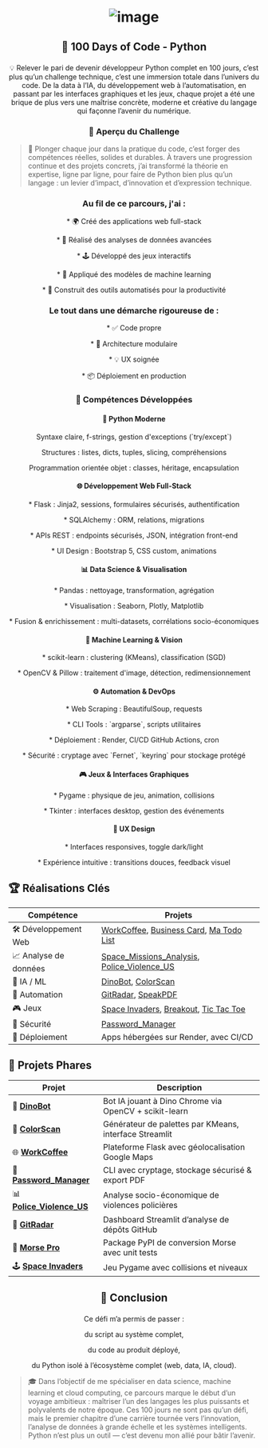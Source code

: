 # <p align="center"> ![image](https://github.com/user-attachments/assets/973b6d5f-7202-4b73-a622-498e2766e50b) </p>

## <p align="center">🚀 100 Days of Code - Python</p>

<p align="center">💡 Relever le pari de devenir développeur Python complet en 100 jours, c’est plus qu’un challenge technique, c’est une immersion totale dans l’univers du code. De la data à l’IA, du développement web à l’automatisation, en passant par les interfaces graphiques et les jeux, chaque projet a été une brique de plus vers une maîtrise concrète, moderne et créative du langage qui façonne l’avenir du numérique.</p>

### <p align="center">🎯 Aperçu du Challenge</p>

> 🎯 Plonger chaque jour dans la pratique du code, c’est forger des compétences réelles, solides et durables. À travers une progression continue et des projets concrets, j’ai transformé la théorie en expertise, ligne par ligne, pour faire de Python bien plus qu’un langage : un levier d’impact, d’innovation et d’expression technique.


### <p align="center">Au fil de ce parcours, j'ai :</p>

<p align="center"> * 🌍 Créé des applications web full-stack </p>
<p align="center"> * 🧠 Réalisé des analyses de données avancées </p>
<p align="center"> * 🕹️ Développé des jeux interactifs </p>
<p align="center"> * 🤖 Appliqué des modèles de machine learning </p>
<p align="center"> * 🔧 Construit des outils automatisés pour la productivité </p>

### <p align="center">Le tout dans une démarche rigoureuse de :</p>

<p align="center"> * ✅ Code propre </p>
<p align="center"> * 🧩 Architecture modulaire </p>
<p align="center"> * 💡 UX soignée </p>
<p align="center"> * 📦 Déploiement en production </p>


### <p align="center"> 🧠 Compétences Développées</p>

#### <p align="center"> 🐍 Python Moderne</p>

<p align="center">Syntaxe claire, f-strings, gestion d'exceptions (`try/except`)</p>
<p align="center">Structures : listes, dicts, tuples, slicing, compréhensions</p>
<p align="center">Programmation orientée objet : classes, héritage, encapsulation</p>

#### <p align="center">🌐 Développement Web Full-Stack</p>

<p align="center"> * Flask : Jinja2, sessions, formulaires sécurisés, authentification </p>
<p align="center"> * SQLAlchemy : ORM, relations, migrations </p>
<p align="center"> * APIs REST : endpoints sécurisés, JSON, intégration front-end </p>
<p align="center"> * UI Design : Bootstrap 5, CSS custom, animations </p>

#### <p align="center">📊 Data Science & Visualisation</p>

<p align="center"> * Pandas : nettoyage, transformation, agrégation </p>
<p align="center"> * Visualisation : Seaborn, Plotly, Matplotlib </p>
<p align="center"> * Fusion & enrichissement : multi-datasets, corrélations socio-économiques </p>

#### <p align="center">🤖 Machine Learning & Vision</p>

<p align="center"> * scikit-learn : clustering (KMeans), classification (SGD) </p>
<p align="center"> * OpenCV & Pillow : traitement d'image, détection, redimensionnement </p>

#### <p align="center"> ⚙️ Automation & DevOps</p>

<p align="center"> * Web Scraping : BeautifulSoup, requests </p>
<p align="center"> * CLI Tools : `argparse`, scripts utilitaires</p>
<p align="center"> * Déploiement : Render, CI/CD GitHub Actions, cron </p>
<p align="center"> * Sécurité : cryptage avec `Fernet`, `keyring` pour stockage protégé </p>

#### <p align="center"> 🎮 Jeux & Interfaces Graphiques</p>

<p align="center"> * Pygame : physique de jeu, animation, collisions </p>
<p align="center"> * Tkinter : interfaces desktop, gestion des événements </p>

#### <p align="center"> 🎨 UX Design</p>

<p align="center"> * Interfaces responsives, toggle dark/light </p>
<p align="center"> * Expérience intuitive : transitions douces, feedback visuel </p>


## 🏆 Réalisations Clés

| Compétence            | Projets                                                                                                                                 |
| --------------------- | ---------------------------------------------------------------------------------------------------------------------------------------- |
| 🛠️ Développement Web | [WorkCoffee](https://github.com/ChrstphrChevalier/100DaysOfCode-Python/tree/main/04_Professionnal__(Days82_to_Day100)/Day88__WorkCoffee), [Business Card](https://github.com/ChrstphrChevalier/100DaysOfCode-Python/tree/main/04_Professionnal__(Days82_to_Day100)/Day83__Business_Card), [Ma Todo List](https://github.com/ChrstphrChevalier/100DaysOfCode-Python/tree/main/04_Professionnal__(Days82_to_Day100)/Day89__TodoList) |
| 📈 Analyse de données | [Space_Missions_Analysis](https://github.com/ChrstphrChevalier/100DaysOfCode-Python/tree/main/04_Professionnal__(Days82_to_Day100)/Day99__Spaces_Missions), [Police_Violence_US](https://github.com/ChrstphrChevalier/100DaysOfCode-Python/tree/main/04_Professionnal__(Days82_to_Day100)/LastDay_100th__Police_Violence_US) |
| 🧠 IA / ML            | [DinoBot](https://github.com/ChrstphrChevalier/100DaysOfCode-Python/tree/main/04_Professionnal__(Days82_to_Day100)/Day94__DinoBot), [ColorScan](https://github.com/ChrstphrChevalier/100DaysOfCode-Python/tree/main/04_Professionnal__(Days82_to_Day100)/Day92__ColorScan)                                   |
| 🧩 Automation         | [GitRadar](https://github.com/ChrstphrChevalier/100DaysOfCode-Python/tree/main/04_Professionnal__(Days82_to_Day100)/Day93__GitRadar), [SpeakPDF](https://github.com/ChrstphrChevalier/100DaysOfCode-Python/tree/main/04_Professionnal__(Days82_to_Day100)/Day91__SpeakPDF)                                   |
| 🎮 Jeux               | [Space Invaders](https://github.com/ChrstphrChevalier/100DaysOfCode-Python/tree/main/04_Professionnal__(Days82_to_Day100)/Day95__Space_Invaders), [Breakout](https://github.com/ChrstphrChevalier/100DaysOfCode-Python/tree/main/04_Professionnal__(Days82_to_Day100)/Day87__Breakout), [Tic Tac Toe](https://github.com/ChrstphrChevalier/100DaysOfCode-Python/tree/main/04_Professionnal__(Days82_to_Day100)/Day84__TicTacToe) |
| 🔐 Sécurité           | [Password_Manager](https://github.com/ChrstphrChevalier/100DaysOfCode-Python/tree/main/04_Professionnal__(Days82_to_Day100)/Day98__Password_Manager)                                                                       |
| 🚀 Déploiement        | Apps hébergées sur Render, avec CI/CD                                                                                                     |


## 🌟 Projets Phares

| Projet                                | Description                                                                 |
| ------------------------------------- | --------------------------------------------------------------------------- |
| 🧠 [**DinoBot**](https://github.com/ChrstphrChevalier/100DaysOfCode-Python/tree/main/04_Professionnal__(Days82_to_Day100)/Day94__DinoBot)               | Bot IA jouant à Dino Chrome via OpenCV + scikit-learn                        |
| 🎨 [**ColorScan**](https://github.com/ChrstphrChevalier/100DaysOfCode-Python/tree/main/04_Professionnal__(Days82_to_Day100)/Day92__ColorScan)           | Générateur de palettes par KMeans, interface Streamlit                       |
| 🌐 [**WorkCoffee**](https://github.com/ChrstphrChevalier/100DaysOfCode-Python/tree/main/04_Professionnal__(Days82_to_Day100)/Day88__WorkCoffee)         | Plateforme Flask avec géolocalisation Google Maps                            |
| 🔐 [**Password_Manager**](https://github.com/ChrstphrChevalier/100DaysOfCode-Python/tree/main/04_Professionnal__(Days82_to_Day100)/Day98__Password_Manager) | CLI avec cryptage, stockage sécurisé & export PDF                        |
| 📊 [**Police_Violence_US**](https://github.com/ChrstphrChevalier/100DaysOfCode-Python/tree/main/04_Professionnal__(Days82_to_Day100)/LastDay_100th__Police_Violence_US) | Analyse socio-économique de violences policières                   |
| 📡 [**GitRadar**](https://github.com/ChrstphrChevalier/100DaysOfCode-Python/tree/main/04_Professionnal__(Days82_to_Day100)/Day93__GitRadar)             | Dashboard Streamlit d’analyse de dépôts GitHub                               |
| 🚀 [**Morse Pro**](https://github.com/ChrstphrChevalier/100DaysOfCode-Python/tree/main/04_Professionnal__(Days82_to_Day100)/Day82__Morse_Pro)            | Package PyPI de conversion Morse avec unit tests                             |
| 🕹️ [**Space Invaders**](https://github.com/ChrstphrChevalier/100DaysOfCode-Python/tree/main/04_Professionnal__(Days82_to_Day100)/Day95__Space_Invaders) | Jeu Pygame avec collisions et niveaux                                        |


##

## <p align="center">📌 Conclusion</p>

<p align="center"> Ce défi m’a permis de passer :</p>

<p align="center">du script au système complet,</p>
<p align="center">du code au produit déployé,</p>
<p align="center">du Python isolé à l’écosystème complet (web, data, IA, cloud).</p>

> 🎓 Dans l’objectif de me spécialiser en data science, machine learning et cloud computing, ce parcours marque le début d’un voyage ambitieux : maîtriser l’un des langages les plus puissants et polyvalents de notre époque. Ces 100 jours ne sont pas qu’un défi, mais le premier chapitre d’une carrière tournée vers l’innovation, l’analyse de données à grande échelle et les systèmes intelligents. Python n’est plus un outil — c’est devenu mon allié pour bâtir l’avenir.
